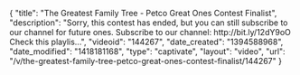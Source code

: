 {
    "title": "The Greatest Family Tree - Petco Great Ones Contest Finalist",
    "description": "Sorry, this contest has ended, but you can still subscribe to our channel for future ones. Subscribe to our channel: http:\/\/bit.ly\/12dY9oO Check this playlis...",
    "videoid": "144267",
    "date_created": "1394588968",
    "date_modified": "1418181168",
    "type": "captivate",
    "layout": "video",
    "url": "\/v\/the-greatest-family-tree-petco-great-ones-contest-finalist\/144267"
}